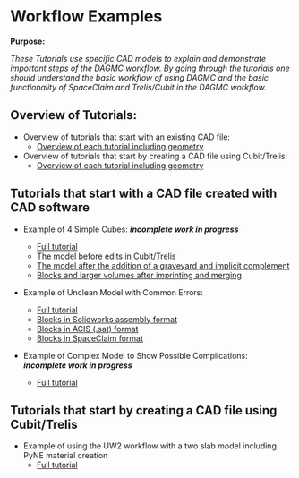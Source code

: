 # Workflow Examples

**Purpose:**

_These Tutorials use specific CAD models to explain and demonstrate important steps of the DAGMC workflow. By going through the tutorials one should understand the basic workflow of using DAGMC and the basic functionality of SpaceClaim and Trelis/Cubit in the DAGMC workflow._

## Overview of Tutorials:
  * Overview of tutorials that start with an existing CAD file:
     - [Overview of each tutorial including geometry](CharacteristicsOfCanon.md)
  * Overview of tutorials that start by creating a CAD file using Cubit/Trelis:
     - [Overview of each tutorial including geometry](overviewCADfromCubit.md)

## Tutorials that start with a CAD file created with CAD software

  * Example of 4 Simple Cubes: _**incomplete work in progress**_
     - [Full tutorial](SimpleBlockX4.md)
     - [The model before edits in Cubit/Trelis](Simple100BlockX4.SAT)
     - [The model after the addition of a graveyard and implicit complement](Simple100BlockX4WGraveyardVoid.sat)
     - [Blocks and larger volumes after imprinting and  merging](Simple100BlockX4WGraveyardVoidMerged.sat)

  * Example of Unclean Model with Common Errors:
     - [Full tutorial](ErrorBlocks.md)
     - [Blocks in Solidworks assembly format](ErrorBlocks.SLDASM)
     - [Blocks in ACIS (.sat) format](ErrorBlocks.SAT)
     - [Blocks in SpaceClaim format](ErrorBlocks.scdoc)

  * Example of Complex Model to Show Possible Complications: _**incomplete work in progress**_
     - [Full tutorial](ComplexAssembly.md)

## Tutorials that start by creating a CAD file using Cubit/Trelis

   * Example of using the UW2 workflow with a two slab model including PyNE material creation
     - [Full tutorial](twoslab.md)

